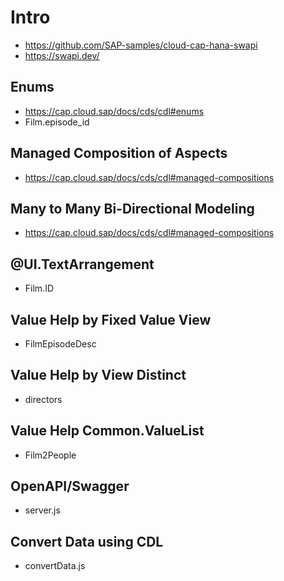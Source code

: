 # Intro
* https://github.com/SAP-samples/cloud-cap-hana-swapi
* https://swapi.dev/
  
## Enums
* https://cap.cloud.sap/docs/cds/cdl#enums
* Film.episode_id

## Managed Composition of Aspects
* https://cap.cloud.sap/docs/cds/cdl#managed-compositions

## Many to Many Bi-Directional Modeling
* https://cap.cloud.sap/docs/cds/cdl#managed-compositions
  
## @UI.TextArrangement
* Film.ID

## Value Help by Fixed Value View
* FilmEpisodeDesc

## Value Help by View Distinct
* directors

## Value Help Common.ValueList
* Film2People

## OpenAPI/Swagger
* server.js

## Convert Data using CDL
* convertData.js
  